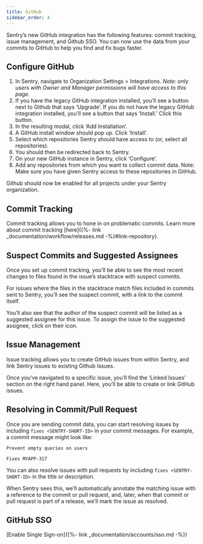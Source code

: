 ```yaml
---
title: GitHub
sidebar_order: 4
---
```

Sentry’s new GitHub integration has the following features: commit tracking, issue management, and Github SSO. You can now use the data from your commits to GitHub to help you find and fix bugs faster.

## Configure GitHub


1. In Sentry, navigate to Organization Settings > Integrations. *Note: only users with Owner and Manager permissions will have access to this page.*
2. If you have the legacy GitHub integration installed, you’ll see a button next to Github that says ‘Upgrade’. If you do not have the legacy GitHub integration installed, you’ll see a button that says ‘Install.’ Click this button.
3. In the resulting modal, click ‘Add Installation’.
4. A GitHub install window should pop up. Click ‘Install’.
5. Select which repositories Sentry should have access to (or, select all repositories).
6. You should then be redirected back to Sentry.
7. On your new GitHub instance in Sentry, click ‘Configure’.
8. Add any repositories from which you want to collect commit data. Note: Make sure you have given Sentry access to these repositories in GitHub.

Github should now be enabled for all projects under your Sentry organization.


## Commit Tracking

Commit tracking allows you to hone in on problematic commits. Learn more about commit tracking [here]({%- link _documentation/workflow/releases.md -%}#link-repository).

## Suspect Commits and Suggested Assignees

Once you set up commit tracking, you’ll be able to see the most recent changes to files found in the issue’s stacktrace with suspect commits.

For issues where the files in the stacktrace match files included in commits sent to Sentry, you’ll see the suspect commit, with a link to the commit itself.

You’ll also see that the author of the suspect commit will be listed as a suggested assignee for this issue. To assign the issue to the suggested assignee, click on their icon.

## Issue Management

Issue tracking allows you to create GitHub issues from within Sentry, and link Sentry issues to existing Github Issues.

Once you’ve navigated to a specific issue, you’ll find the ‘Linked Issues’ section on the right hand panel. Here, you’ll be able to create or link GitHub issues.

## Resolving in Commit/Pull Request

Once you are sending commit data, you can start resolving issues by including `fixes <SENTRY-SHORT-ID>` in your commit messages. For example, a commit message might look like:

```
Prevent empty queries on users

Fixes MYAPP-317
```

You can also resolve issues with pull requests by including `fixes <SENTRY-SHORT-ID>` in the title or description.

When Sentry sees this, we’ll automatically annotate the matching issue with a reference to the commit or pull request, and, later, when that commit or pull request is part of a release, we’ll mark the issue as resolved.

## GitHub SSO

[Enable Single Sign-on]({%- link _documentation/accounts/sso.md -%})
